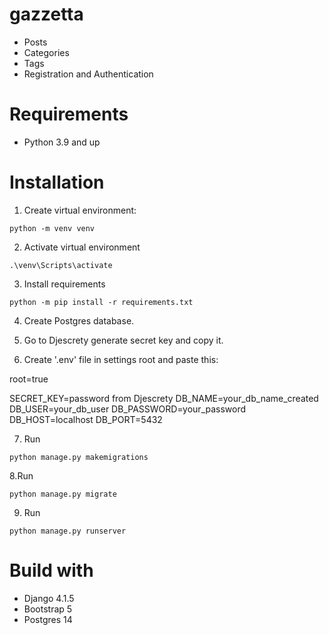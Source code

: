 # gazzetta

- Posts
- Categories
- Tags
- Registration and Authentication

# Requirements

* Python 3.9 and up

# Installation 

1. Create virtual environment:

```
python -m venv venv
```

2. Activate virtual environment
```
.\venv\Scripts\activate
```

3. Install requirements

```
python -m pip install -r requirements.txt
```

4. Create Postgres database.

5. Go to Djescrety generate secret key and copy it.

6.  Create '.env' file in settings root and paste this:

root=true

SECRET_KEY=password from Djescrety
DB_NAME=your_db_name_created
DB_USER=your_db_user
DB_PASSWORD=your_password
DB_HOST=localhost
DB_PORT=5432

7. Run

```
python manage.py makemigrations
```
8.Run

```
python manage.py migrate
```
9. Run

```
python manage.py runserver
```


# Build with
* Django 4.1.5
* Bootstrap 5
* Postgres 14
